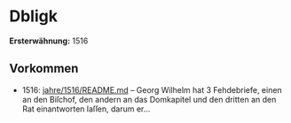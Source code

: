# Dbligk

**Ersterwähnung:** 1516

## Vorkommen
- 1516: [jahre/1516/README.md](../jahre/1516/README.md) – Georg Wilhelm hat 3 Fehdebriefe, einen an den
Biſchof, den andern an das Domkapitel und den dritten
an den Rat einantworten laſſen, darum er...
